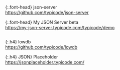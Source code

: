 ```note
```

{:.font-head}
json-server
<br>[
https://github.com/typicode/json-server
](
https://github.com/typicode/json-server
)

{:.font-head}
My JSON Server  beta
<br>[
https://my-json-server.typicode.com/typicode/demo
](
https://my-json-server.typicode.com/typicode/demo
)
```tip
```

{:.h4}
lowdb
<br>[
https://github.com/typicode/lowdb
](
https://github.com/typicode/lowdb
)

{:.h4}
JSON} Placeholder
<br>[
https://jsonplaceholder.typicode.com/
](
https://jsonplaceholder.typicode.com/
)

